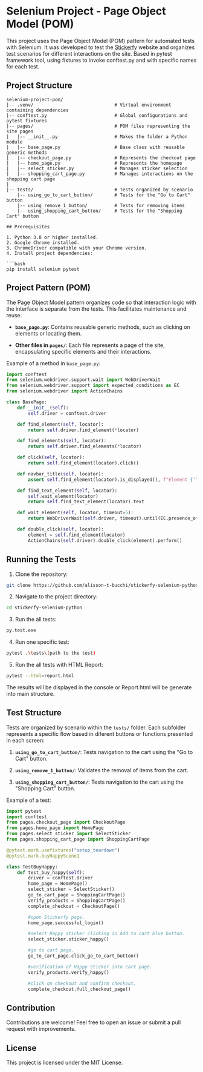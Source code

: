 # Selenium Project - Page Object Model (POM)

This project uses the Page Object Model (POM) pattern for automated tests with Selenium. 
It was developed to test the [Stickerfy](https://stickerfy.herokuapp.com/) website and organizes test scenarios for different interactions on the site.
Based in pytest framework tool, using fixtures to invoke conftest.py and with specific names for each test.

## Project Structure

```
selenium-project-pom/
|-- .venv/                              # Virtual environment containing dependencies
|-- conftest.py                         # Global configurations and pytest fixtures
|-- pages/                              # POM files representing the site pages
|   |-- __init__.py                     # Makes the folder a Python module
|   |-- base_page.py                    # Base class with reusable generic methods
|   |-- checkout_page.py                # Represents the checkout page
|   |-- home_page.py                    # Represents the homepage
|   |-- select_sticker.py               # Manages sticker selection
|   |-- shopping_cart_page.py           # Manages interactions on the shopping cart page
|
|-- tests/                              # Tests organized by scenario
    |-- using_go_to_cart_button/        # Tests for the "Go to Cart" button
    |-- using_remove_1_button/          # Tests for removing items
    |-- using_shopping_cart_button/     # Tests for the "Shopping Cart" button

## Prerequisites

1. Python 3.8 or higher installed.
2. Google Chrome installed.
3. ChromeDriver compatible with your Chrome version.
4. Install project dependencies:

```bash
pip install selenium pytest
```

## Project Pattern (POM)

The Page Object Model pattern organizes code so that interaction logic with the interface is separate from the tests. This facilitates maintenance and reuse.

- **`base_page.py`**:
  Contains reusable generic methods, such as clicking on elements or locating them.

- **Other files in `pages/`**:
  Each file represents a page of the site, encapsulating specific elements and their interactions.

Example of a method in `base_page.py`:

```python
import conftest
from selenium.webdriver.support.wait import WebDriverWait
from selenium.webdriver.support import expected_conditions as EC
from selenium.webdriver import ActionChains

class BasePage:
    def __init__(self):
        self.driver = conftest.driver

    def find_element(self, locator):
        return self.driver.find_element(*locator)

    def find_elements(self, locator):
        return self.driver.find_elements(*locator)

    def click(self, locator):
        return self.find_element(locator).click()

    def navbar_title(self, locator):
        assert self.find_element(locator).is_displayed(), f"Element {'locator'} not found!"

    def find_text_element(self, locator):
        self.wait_element(locator)
        return self.find_text_element(locator).text

    def wait_element(self, locator, timeout=5):
        return WebDriverWait(self.driver, timeout).until(EC.presence_of_element_located(locator))

    def double_click(self, locator):
        element = self.find_element(locator)
        ActionChains(self.driver).double_click(element).perform()
```

## Running the Tests

1. Clone the repository:

```bash
git clone https://github.com/alisson-t-bucchi/stickerfy-selenium-python.git 
```

2. Navigate to the project directory:

```bash
cd stickerfy-selenium-python
```

3. Run the all tests:

```bash
py.test.exe
```

4. Run one specific test:

```bash
pytest .\tests\(path to the test)
```

5. Run the all tests with HTML Report:

```bash
pytest --html=report.html
```

The results will be displayed in the console or Report.html will be generate into main structure.

## Test Structure

Tests are organized by scenario within the `tests/` folder. Each subfolder represents a specific flow based in diferent buttons or functions presented in each screen:

1. **`using_go_to_cart_button/`**:
   Tests navigation to the cart using the "Go to Cart" button.

2. **`using_remove_1_button/`**:
   Validates the removal of items from the cart.

3. **`using_shopping_cart_button/`**:
   Tests navigation to the cart using the "Shopping Cart" button.

Example of a test:

```python
import pytest
import conftest
from pages.checkout_page import CheckoutPage
from pages.home_page import HomePage
from pages.select_sticker import SelectSticker
from pages.shopping_cart_page import ShoppingCartPage

@pytest.mark.usefixtures("setup_teardown")
@pytest.mark.buyHappyScene1

class TestBuyHappy:
    def test_buy_happy(self):
        driver = conftest.driver
        home_page = HomePage()
        select_sticker = SelectSticker()
        go_to_cart_page = ShoppingCartPage()
        verify_products = ShoppingCartPage()
        complete_checkout = CheckoutPage()

        #open Stickerfy page.
        home_page.successful_login()

        #select Happy sticker clicking in Add to cart blue button.
        select_sticker.sticker_happy()

        #go to cart page.
        go_to_cart_page.click_go_to_cart_button()

        #verification of Happy Sticker into cart page.
        verify_products.verify_happy()

        #click on checkout and confirm checkout.
        complete_checkout.full_checkout_page()
```

## Contribution

Contributions are welcome! Feel free to open an issue or submit a pull request with improvements.

## License

This project is licensed under the MIT License.